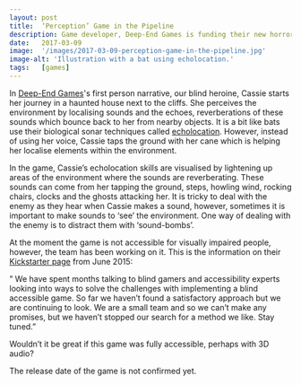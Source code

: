 ```yaml
---
layout: post
title:  ‘Perception’ Game in the Pipeline
description: Game developer, Deep-End Games is funding their new horror video game, Perception, through Kickstarter. How is this game related to our Audio Description research?
date:   2017-03-09
image:  '/images/2017-03-09-perception-game-in-the-pipeline.jpg'
image-alt: 'Illustration with a bat using echolocation.'
tags:   [games]
---
```


In [Deep-End Games](https://www.thedeependgames.com/)'s first person narrative, our blind heroine, Cassie starts her journey in a haunted house next to the cliffs. She perceives the environment by localising sounds and the echoes, reverberations of these sounds which bounce back to her from nearby objects. It is a bit like bats use their biological sonar techniques called [echolocation](https://www.britannica.com/science/echolocation). However, instead of using her voice, Cassie taps the ground with her cane which is helping her localise elements within the environment.

In the game, Cassie’s echolocation skills are visualised by lightening up areas of the environment where the sounds are reverberating. These sounds can come from her tapping the ground, steps, howling wind, rocking chairs, clocks and the ghosts attacking her. It is tricky to deal with the enemy as they hear when Cassie makes a sound, however, sometimes it is important to make sounds to ‘see’ the environment. One way of dealing with the enemy is to distract them with ‘sound-bombs’.

At the moment the game is not accessible for visually impaired people, however, the team has been working on it. This is the information on their [Kickstarter page](https://www.kickstarter.com/projects/thedeependgames/perception-3) from June 2015:

” We have spent months talking to blind gamers and accessibility experts looking into ways to solve the challenges with implementing a blind accessible game. So far we haven’t found a satisfactory approach but we are continuing to look. We are a small team and so we can’t make any promises, but we haven’t stopped our search for a method we like. Stay tuned.”

Wouldn’t it be great if this game was fully accessible, perhaps with 3D audio?

The release date of the game is not confirmed yet.